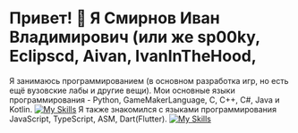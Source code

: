 # Привет! 👋 Я Смирнов Иван Владимирович (или же sp00ky, Eclipscd, Aivan, IvanInTheHood, 

Я занимаюсь программированием (в основном разработка игр, но есть ещё вузовские лабы и другие вещи). Мои основные языки программирования - Python, GameMakerLanguage, C, C++, C#, Java и Kotlin.
[![My Skills](https://skillicons.dev/icons?i=py,gamemakerstudio,c,cpp,cs,java,kotlin&theme=light)](https://skillicons.dev)
Я также знакомился с языками программирования JavaScript, TypeScript, ASM, Dart(Flutter).
[![My Skills](https://skillicons.dev/icons?i=js,ts,asm,dart,flutter&theme=light)](https://skillicons.dev)


